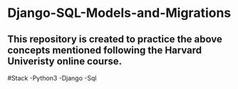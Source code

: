 # Django-SQL-Models-and-Migrations
## This repository is created to practice the above concepts mentioned following the Harvard Univeristy online course.

#Stack
-Python3
-Django
-Sql
